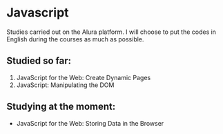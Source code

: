 # Javascript

Studies carried out on the Alura platform. I will choose to put the codes in English during the courses as much as possible.

## Studied so far:

1. JavaScript for the Web: Create Dynamic Pages
1. JavaScript: Manipulating the DOM

## Studying at the moment:

- JavaScript for the Web: Storing Data in the Browser

